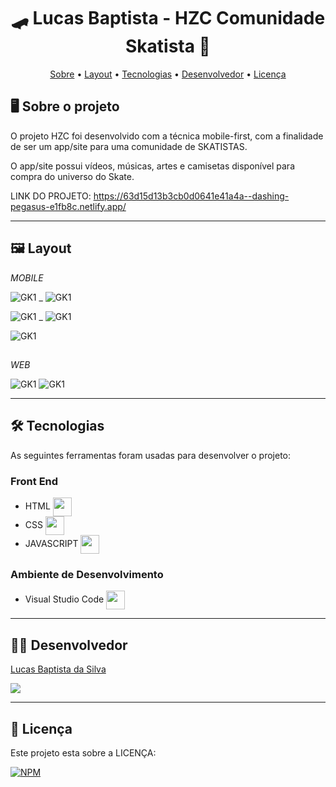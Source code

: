 <h1 align="center"> 🛹 Lucas Baptista - HZC Comunidade Skatista 🚀 </h1>

<p align="center">
 <a href="#-sobre-o-projeto">Sobre</a> •
 <a href="#-layout">Layout</a> • 
 <a href="#-tecnologias">Tecnologias</a> • 
 <a href="#-autor">Desenvolvedor</a> • 
 <a href="#user-content--licença">Licença</a>
</p>

## 🖥️ Sobre o projeto
O projeto HZC foi desenvolvido com a técnica mobile-first, com a finalidade de ser um app/site para uma comunidade de SKATISTAS. 

O app/site possui vídeos, músicas, artes e camisetas disponível para compra do universo do Skate.


LINK DO PROJETO: https://63d15d13b3cb0d0641e41a4a--dashing-pegasus-e1fb8c.netlify.app/

---

## 🖼️ Layout

_MOBILE_

![GK1](https://github.com/luscabap/lusca-projeto_hzc/blob/main/assets/screenshots/Mobile_02.png) _ ![GK1](https://github.com/luscabap/lusca-projeto_hzc/blob/main/assets/screenshots/Mobile_01.png)

![GK1](https://github.com/luscabap/lusca-projeto_hzc/blob/main/assets/screenshots/Mobile_03.png) _ ![GK1](https://github.com/luscabap/lusca-projeto_hzc/blob/main/assets/screenshots/Mobile_04.png)

![GK1](https://github.com/luscabap/lusca-projeto_hzc/blob/main/assets/screenshots/Mobile_05.png)
##

_WEB_

![GK1](https://github.com/luscabap/lusca-projeto_hzc/blob/main/assets/screenshots/WEB_01.png)
![GK1](https://github.com/luscabap/lusca-projeto_hzc/blob/main/assets/screenshots/WEB_02.png)

---

## 🛠 Tecnologias 

As seguintes ferramentas foram usadas para desenvolver o projeto:

### Front End
- HTML <img align="center" height="30" width="30" src="https://cdn.jsdelivr.net/gh/devicons/devicon/icons/html5/html5-original-wordmark.svg"/>
- CSS  <img align="center" height="30" width="30" src="https://cdn.jsdelivr.net/gh/devicons/devicon/icons/css3/css3-original-wordmark.svg"/>
- JAVASCRIPT <img align="center" height="30" width="30" src="https://cdn.jsdelivr.net/gh/devicons/devicon/icons/javascript/javascript-original.svg" />
          
          
### Ambiente de Desenvolvimento
- Visual Studio Code <img align="center" height="30" width="30" src="https://cdn.jsdelivr.net/gh/devicons/devicon/icons/vscode/vscode-original-wordmark.svg"/>

---

## 👨‍🎓 Desenvolvedor

<a href="https://www.linkedin.com/in/lucas-baptista-da-silva-133779233/">
Lucas Baptista da Silva</a>

<br/>

<a href = "mailto:lucasbaptistasilva.dev@gmail.com"><img src="https://img.shields.io/badge/-Gmail-%23333?style=for-the-badge&logo=gmail&logoColor=white"  target="_blank"></a>

---

## 📝 Licença

Este projeto esta sobre a LICENÇA:

[![NPM](https://img.shields.io/npm/l/react)](https://github.com/luscabap/lusca-projeto_hzc/blob/main/LICENCE)
